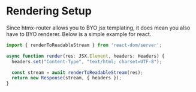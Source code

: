 
# Rendering Setup

Since htmx-router allows you to BYO jsx templating, it does mean you also have to BYO renderer. Below is a simple example for react.
```js
import { renderToReadableStream } from 'react-dom/server';

async function render(res: JSX.Element, headers: Headers) {
  headers.set("Content-Type", "text/html; charset=UTF-8");

  const stream = await renderToReadableStream(res);
  return new Response(stream, { headers });
}
```